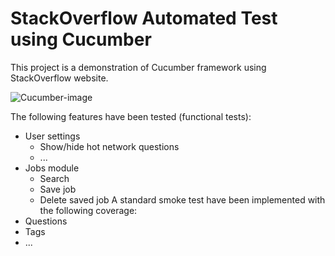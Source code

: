 # StackOverflow Automated Test using Cucumber
This project is a demonstration of Cucumber framework using StackOverflow website.

![Cucumber-image](https://user-images.githubusercontent.com/29877995/83786868-a9f88680-a69b-11ea-880c-3812407a5d4d.png)

The following features have been tested (functional tests):
* User settings
    - Show/hide hot network questions
    - ...
* Jobs module
    - Search
    - Save job
    - Delete saved job
A standard smoke test have been implemented with the following coverage:
* Questions
* Tags
* ...
